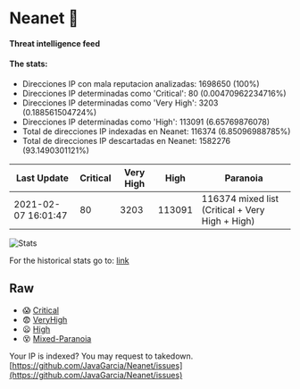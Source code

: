 # Neanet :hocho:
#### Threat intelligence feed
#### The stats:

- Direcciones IP con mala reputacion analizadas: 1698650 (100%)
- Direcciones IP determinadas como 'Critical':  80 (0.00470962234716%)
- Direcciones IP determinadas como 'Very High':  3203 (0.188561504724%)
- Direcciones IP determinadas como 'High':  113091 (6.65769876078)
- Total de direcciones IP indexadas en Neanet:  116374 (6.85096988785%)
- Total de direcciones IP descartadas en Neanet:  1582276 (93.1490301121%)

| Last Update | Critical | Very High | High | Paranoia |
| --- | --- | --- | --- | --- |
| 2021-02-07 16:01:47 | 80 | 3203 | 113091 | 116374 mixed list (Critical + Very High + High)|

![Stats](https://docs.google.com/spreadsheets/d/e/2PACX-1vSnaNMIXVabIpDJjufMlzH7poXnshF3mgd8Is1g9ytUEzVsP5my4Trn8f-xkoLLQ38xpL3HtmUexLo6/pubchart?oid=501124687&format=image)

For the historical stats go to: [link](/stats.csv)
## Raw
- :scream: [Critical](https://raw.githubusercontent.com/JavaGarcia/Neanet/master/blacklists/neanet_critical.txt)
- :fearful: [VeryHigh](https://raw.githubusercontent.com/JavaGarcia/Neanet/master/blacklists/neanet_veryHigh.txtt)
- :frowning: [High](https://raw.githubusercontent.com/JavaGarcia/Neanet/master/blacklists/neanet_high.txt)
- :dizzy_face: [Mixed-Paranoia](https://raw.githubusercontent.com/JavaGarcia/Neanet/master/blacklists/neanet_all.txt)


Your IP is indexed? You may request to takedown. [https://github.com/JavaGarcia/Neanet/issues](https://github.com/JavaGarcia/Neanet/issues)






























































































































































































































































































































































































































































































































































































































































































































































































































































































































































































































































































































































































































































































































































































































































































































































































































































































































































































































































































































































































































































































































































































































































































































































































































































































































































































































































































































































































































































































































































































































































































































































































































































































































































































































































































































































































































































































































































































































































































































































































































































































































































































